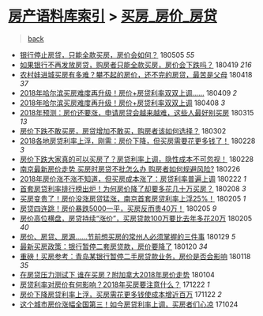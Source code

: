 [房产语料库索引](../../README.md)  > [买房_房价_房贷](买房_房价_房贷.md)
====
> [back](../README.md)

- [银行停止房贷，只能全款买房，房价会如何？](http://jkwz.applinzi.com/ittc/7099627645090399239.html#%E9%93%B6%E8%A1%8C%E5%81%9C%E6%AD%A2%E6%88%BF%E8%B4%B7%EF%BC%8C%E5%8F%AA%E8%83%BD%E5%85%A8%E6%AC%BE%E4%B9%B0%E6%88%BF%EF%BC%8C%E6%88%BF%E4%BB%B7%E4%BC%9A%E5%A6%82%E4%BD%95%EF%BC%9F) 180505 *55* 
- [如果银行不再发放房贷，购房者只能全款买房，房价会下跌吗？](http://jkwz.applinzi.com/ittc/7093828825442157575.html#%E5%A6%82%E6%9E%9C%E9%93%B6%E8%A1%8C%E4%B8%8D%E5%86%8D%E5%8F%91%E6%94%BE%E6%88%BF%E8%B4%B7%EF%BC%8C%E8%B4%AD%E6%88%BF%E8%80%85%E5%8F%AA%E8%83%BD%E5%85%A8%E6%AC%BE%E4%B9%B0%E6%88%BF%EF%BC%8C%E6%88%BF%E4%BB%B7%E4%BC%9A%E4%B8%8B%E8%B7%8C%E5%90%97%EF%BC%9F) 180419 *216* 
- [农村娃进城买房有多难？攀不起的房价，还不完的房贷，最苦是父母](http://jkwz.applinzi.com/ittc/7093306768434398214.html#%E5%86%9C%E6%9D%91%E5%A8%83%E8%BF%9B%E5%9F%8E%E4%B9%B0%E6%88%BF%E6%9C%89%E5%A4%9A%E9%9A%BE%EF%BC%9F%E6%94%80%E4%B8%8D%E8%B5%B7%E7%9A%84%E6%88%BF%E4%BB%B7%EF%BC%8C%E8%BF%98%E4%B8%8D%E5%AE%8C%E7%9A%84%E6%88%BF%E8%B4%B7%EF%BC%8C%E6%9C%80%E8%8B%A6%E6%98%AF%E7%88%B6%E6%AF%8D) 180418 *37* 
- [2018年哈尔滨买房难度再升级！房价+房贷利率双双上调……](http://jkwz.applinzi.com/ittc/7090036499179635729.html#2018%E5%B9%B4%E5%93%88%E5%B0%94%E6%BB%A8%E4%B9%B0%E6%88%BF%E9%9A%BE%E5%BA%A6%E5%86%8D%E5%8D%87%E7%BA%A7%EF%BC%81%E6%88%BF%E4%BB%B7%2B%E6%88%BF%E8%B4%B7%E5%88%A9%E7%8E%87%E5%8F%8C%E5%8F%8C%E4%B8%8A%E8%B0%83%E2%80%A6%E2%80%A6) 180409 *2* 
- [2018年哈尔滨买房难度再升级！房价+房贷利率双双上调](http://jkwz.applinzi.com/ittc/7089651230739792902.html#2018%E5%B9%B4%E5%93%88%E5%B0%94%E6%BB%A8%E4%B9%B0%E6%88%BF%E9%9A%BE%E5%BA%A6%E5%86%8D%E5%8D%87%E7%BA%A7%EF%BC%81%E6%88%BF%E4%BB%B7%2B%E6%88%BF%E8%B4%B7%E5%88%A9%E7%8E%87%E5%8F%8C%E5%8F%8C%E4%B8%8A%E8%B0%83) 180408 *3* 
- [2018年预测：房价还要涨，申请房贷会越来越难，这些人最好别买房](http://jkwz.applinzi.com/ittc/7080665263630713872.html#2018%E5%B9%B4%E9%A2%84%E6%B5%8B%EF%BC%9A%E6%88%BF%E4%BB%B7%E8%BF%98%E8%A6%81%E6%B6%A8%EF%BC%8C%E7%94%B3%E8%AF%B7%E6%88%BF%E8%B4%B7%E4%BC%9A%E8%B6%8A%E6%9D%A5%E8%B6%8A%E9%9A%BE%EF%BC%8C%E8%BF%99%E4%BA%9B%E4%BA%BA%E6%9C%80%E5%A5%BD%E5%88%AB%E4%B9%B0%E6%88%BF) 180315 *13* 
- [房价下跌不敢买房，房贷增加不敢买，购房者该如何选择？](http://jkwz.applinzi.com/ittc/7075882930507613201.html#%E6%88%BF%E4%BB%B7%E4%B8%8B%E8%B7%8C%E4%B8%8D%E6%95%A2%E4%B9%B0%E6%88%BF%EF%BC%8C%E6%88%BF%E8%B4%B7%E5%A2%9E%E5%8A%A0%E4%B8%8D%E6%95%A2%E4%B9%B0%EF%BC%8C%E8%B4%AD%E6%88%BF%E8%80%85%E8%AF%A5%E5%A6%82%E4%BD%95%E9%80%89%E6%8B%A9%EF%BC%9F) 180302  
- [2018各地房贷利率上浮，刚需：房价下降，但买房需要花更多钱了！](http://jkwz.applinzi.com/ittc/7075097284037837840.html#2018%E5%90%84%E5%9C%B0%E6%88%BF%E8%B4%B7%E5%88%A9%E7%8E%87%E4%B8%8A%E6%B5%AE%EF%BC%8C%E5%88%9A%E9%9C%80%EF%BC%9A%E6%88%BF%E4%BB%B7%E4%B8%8B%E9%99%8D%EF%BC%8C%E4%BD%86%E4%B9%B0%E6%88%BF%E9%9C%80%E8%A6%81%E8%8A%B1%E6%9B%B4%E5%A4%9A%E9%92%B1%E4%BA%86%EF%BC%81) 180228 *3* 
- [房价下跌大家真的可以买房了？房贷利率上调，隐性成本不可忽视！](http://jkwz.applinzi.com/ittc/7075129127072171025.html#%E6%88%BF%E4%BB%B7%E4%B8%8B%E8%B7%8C%E5%A4%A7%E5%AE%B6%E7%9C%9F%E7%9A%84%E5%8F%AF%E4%BB%A5%E4%B9%B0%E6%88%BF%E4%BA%86%EF%BC%9F%E6%88%BF%E8%B4%B7%E5%88%A9%E7%8E%87%E4%B8%8A%E8%B0%83%EF%BC%8C%E9%9A%90%E6%80%A7%E6%88%90%E6%9C%AC%E4%B8%8D%E5%8F%AF%E5%BF%BD%E8%A7%86%EF%BC%81) 180228  
- [南京最新房价走势 买房时房贷不批怎么办 购房者如何规避风险?​](http://jkwz.applinzi.com/ittc/7074312709036573713.html#%E5%8D%97%E4%BA%AC%E6%9C%80%E6%96%B0%E6%88%BF%E4%BB%B7%E8%B5%B0%E5%8A%BF+%E4%B9%B0%E6%88%BF%E6%97%B6%E6%88%BF%E8%B4%B7%E4%B8%8D%E6%89%B9%E6%80%8E%E4%B9%88%E5%8A%9E+%E8%B4%AD%E6%88%BF%E8%80%85%E5%A6%82%E4%BD%95%E8%A7%84%E9%81%BF%E9%A3%8E%E9%99%A9%3F%E2%80%8B) 180226  
- [2018年房价涨不涨不知道，但买房成本涨了：房贷利率普遍上调](http://jkwz.applinzi.com/ittc/7072667548531557382.html#2018%E5%B9%B4%E6%88%BF%E4%BB%B7%E6%B6%A8%E4%B8%8D%E6%B6%A8%E4%B8%8D%E7%9F%A5%E9%81%93%EF%BC%8C%E4%BD%86%E4%B9%B0%E6%88%BF%E6%88%90%E6%9C%AC%E6%B6%A8%E4%BA%86%EF%BC%9A%E6%88%BF%E8%B4%B7%E5%88%A9%E7%8E%87%E6%99%AE%E9%81%8D%E4%B8%8A%E8%B0%83) 180222 *1* 
- [首套房贷利率排行榜出炉！为何房价降了却要多花几十万买房？](http://jkwz.applinzi.com/ittc/7067776187374240778.html#%E9%A6%96%E5%A5%97%E6%88%BF%E8%B4%B7%E5%88%A9%E7%8E%87%E6%8E%92%E8%A1%8C%E6%A6%9C%E5%87%BA%E7%82%89%EF%BC%81%E4%B8%BA%E4%BD%95%E6%88%BF%E4%BB%B7%E9%99%8D%E4%BA%86%E5%8D%B4%E8%A6%81%E5%A4%9A%E8%8A%B1%E5%87%A0%E5%8D%81%E4%B8%87%E4%B9%B0%E6%88%BF%EF%BC%9F) 180208 *3* 
- [买房变贵了！房价没涨房贷猛涨，南京首套房贷利率上浮25%！](http://jkwz.applinzi.com/ittc/7066654709115257873.html#%E4%B9%B0%E6%88%BF%E5%8F%98%E8%B4%B5%E4%BA%86%EF%BC%81%E6%88%BF%E4%BB%B7%E6%B2%A1%E6%B6%A8%E6%88%BF%E8%B4%B7%E7%8C%9B%E6%B6%A8%EF%BC%8C%E5%8D%97%E4%BA%AC%E9%A6%96%E5%A5%97%E6%88%BF%E8%B4%B7%E5%88%A9%E7%8E%87%E4%B8%8A%E6%B5%AE25%25%EF%BC%81) 180205 *1* 
- [房贷四连跳！房价暴跌5000一平，买房反而贵40万！](http://jkwz.applinzi.com/ittc/7066646968715969543.html#%E6%88%BF%E8%B4%B7%E5%9B%9B%E8%BF%9E%E8%B7%B3%EF%BC%81%E6%88%BF%E4%BB%B7%E6%9A%B4%E8%B7%8C5000%E4%B8%80%E5%B9%B3%EF%BC%8C%E4%B9%B0%E6%88%BF%E5%8F%8D%E8%80%8C%E8%B4%B540%E4%B8%87%EF%BC%81) 180205 *9* 
- [房价高位横盘，房贷持续“涨价”，买房贷款100万要比去年多花20万](http://jkwz.applinzi.com/ittc/7066559339441947659.html#%E6%88%BF%E4%BB%B7%E9%AB%98%E4%BD%8D%E6%A8%AA%E7%9B%98%EF%BC%8C%E6%88%BF%E8%B4%B7%E6%8C%81%E7%BB%AD%E2%80%9C%E6%B6%A8%E4%BB%B7%E2%80%9D%EF%BC%8C%E4%B9%B0%E6%88%BF%E8%B4%B7%E6%AC%BE100%E4%B8%87%E8%A6%81%E6%AF%94%E5%8E%BB%E5%B9%B4%E5%A4%9A%E8%8A%B120%E4%B8%87) 180205 *40* 
- [房价、房贷、房源……节前想买房的常州人必须掌握的三件事](http://jkwz.applinzi.com/ittc/7064045756913026054.html#%E6%88%BF%E4%BB%B7%E3%80%81%E6%88%BF%E8%B4%B7%E3%80%81%E6%88%BF%E6%BA%90%E2%80%A6%E2%80%A6%E8%8A%82%E5%89%8D%E6%83%B3%E4%B9%B0%E6%88%BF%E7%9A%84%E5%B8%B8%E5%B7%9E%E4%BA%BA%E5%BF%85%E9%A1%BB%E6%8E%8C%E6%8F%A1%E7%9A%84%E4%B8%89%E4%BB%B6%E4%BA%8B) 180129 *5* 
- [最新买房政策：银行暂停二套房贷款，房价要降了](http://jkwz.applinzi.com/ittc/7060628513248265223.html#%E6%9C%80%E6%96%B0%E4%B9%B0%E6%88%BF%E6%94%BF%E7%AD%96%EF%BC%9A%E9%93%B6%E8%A1%8C%E6%9A%82%E5%81%9C%E4%BA%8C%E5%A5%97%E6%88%BF%E8%B4%B7%E6%AC%BE%EF%BC%8C%E6%88%BF%E4%BB%B7%E8%A6%81%E9%99%8D%E4%BA%86) 180120 *34* 
- [重磅！买房参考：青岛某银行暂停二手房贷款业务，房价是否会影响](http://jkwz.applinzi.com/ittc/7059982908331131911.html#%E9%87%8D%E7%A3%85%EF%BC%81%E4%B9%B0%E6%88%BF%E5%8F%82%E8%80%83%EF%BC%9A%E9%9D%92%E5%B2%9B%E6%9F%90%E9%93%B6%E8%A1%8C%E6%9A%82%E5%81%9C%E4%BA%8C%E6%89%8B%E6%88%BF%E8%B4%B7%E6%AC%BE%E4%B8%9A%E5%8A%A1%EF%BC%8C%E6%88%BF%E4%BB%B7%E6%98%AF%E5%90%A6%E4%BC%9A%E5%BD%B1%E5%93%8D) 180118 *35* 
- [在房贷压力测试下 谁在买房？附加拿大2018年房价走势](http://jkwz.applinzi.com/ittc/7054731264853017606.html#%E5%9C%A8%E6%88%BF%E8%B4%B7%E5%8E%8B%E5%8A%9B%E6%B5%8B%E8%AF%95%E4%B8%8B+%E8%B0%81%E5%9C%A8%E4%B9%B0%E6%88%BF%EF%BC%9F%E9%99%84%E5%8A%A0%E6%8B%BF%E5%A4%A72018%E5%B9%B4%E6%88%BF%E4%BB%B7%E8%B5%B0%E5%8A%BF) 180104  
- [房贷利率对房价有何影响？2018年买房要注意什么？](http://jkwz.applinzi.com/ittc/7049926803076940817.html#%E6%88%BF%E8%B4%B7%E5%88%A9%E7%8E%87%E5%AF%B9%E6%88%BF%E4%BB%B7%E6%9C%89%E4%BD%95%E5%BD%B1%E5%93%8D%EF%BC%9F2018%E5%B9%B4%E4%B9%B0%E6%88%BF%E8%A6%81%E6%B3%A8%E6%84%8F%E4%BB%80%E4%B9%88%EF%BC%9F) 171222 *1* 
- [房价下降房贷利率上浮，买房需花更多钱使成本增近百万](http://jkwz.applinzi.com/ittc/7038786718742889489.html#%E6%88%BF%E4%BB%B7%E4%B8%8B%E9%99%8D%E6%88%BF%E8%B4%B7%E5%88%A9%E7%8E%87%E4%B8%8A%E6%B5%AE%EF%BC%8C%E4%B9%B0%E6%88%BF%E9%9C%80%E8%8A%B1%E6%9B%B4%E5%A4%9A%E9%92%B1%E4%BD%BF%E6%88%90%E6%9C%AC%E5%A2%9E%E8%BF%91%E7%99%BE%E4%B8%87) 171122 *2* 
- [这个城市房价涨幅全国第三！如今房贷利率上调，买房者们心凉](http://jkwz.applinzi.com/ittc/7028065120100549649.html#%E8%BF%99%E4%B8%AA%E5%9F%8E%E5%B8%82%E6%88%BF%E4%BB%B7%E6%B6%A8%E5%B9%85%E5%85%A8%E5%9B%BD%E7%AC%AC%E4%B8%89%EF%BC%81%E5%A6%82%E4%BB%8A%E6%88%BF%E8%B4%B7%E5%88%A9%E7%8E%87%E4%B8%8A%E8%B0%83%EF%BC%8C%E4%B9%B0%E6%88%BF%E8%80%85%E4%BB%AC%E5%BF%83%E5%87%89) 171024  

